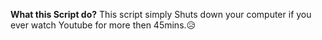 
**What this Script do?**
This script simply Shuts down your computer if you ever watch Youtube for more then 45mins.😥
